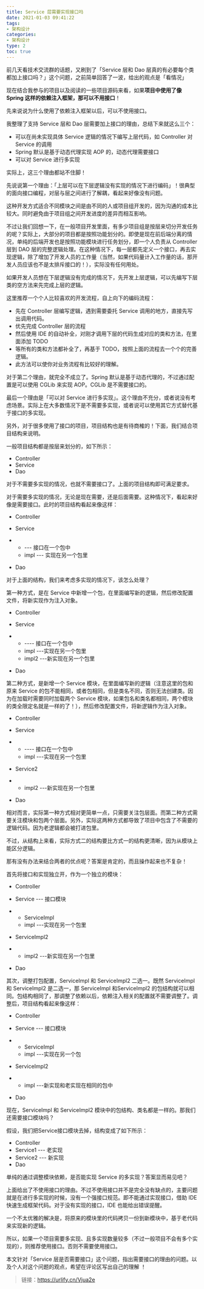 ```yaml
---
title: Service 层需要实现接口吗
date: 2021-01-03 09:41:22
tags:
- 架构设计
categories:
- 架构设计
type: 2
toc: true
---
```


前几天看技术交流群的话题，又刷到了「Service 层和 Dao 层真的有必要每个类都加上接口吗？」这个问题，之前简单回答了一波，给出的观点是「看情况」

现在结合我参与的项目以及阅读的一些项目源码来看，如果**项目中使用了像 Spring 这样的依赖注入框架，那可以不用接口**！

先来说说为什么使用了依赖注入框架以后，可以不使用接口。

<!-- more -->

我整理了支持 Service 层和 Dao 层需要加上接口的理由，总结下来就这么三个：

- 可以在尚未实现具体 Service 逻辑的情况下编写上层代码，如 Controller 对 Service 的调用
- Spring 默认是基于动态代理实现 AOP 的，动态代理需要接口
- 可以对 Service 进行多实现

实际上，这三个理由都站不住脚！

先说说第一个理由：「上层可以在下层逻辑没有实现的情况下进行编码」！很典型的面向接口编程，对层与层之间进行了解耦，看起来好像没有问题。

这种开发方式适合不同模块之间是由不同的人或项目组开发的，因为沟通的成本比较大。同时避免由于项目组之间开发进度的差异而相互影响。

不过让我们回想一下，在一般项目开发里面，有多少项目组是按层来切分开发任务的呢？实际上，大部分的项目都是按照功能划分的。即使是现在前后端分离的情况，单纯的后端开发也是按照功能模块进行任务划分，即一个人负责从 Controller 层到 DAO 层的完整逻辑处理。在这种情况下，每一层都先定义一个接口，再去实现逻辑，除了增加了开发人员的工作量（当然，如果代码量计入工作量的话，那开发人员应该也不是太排斥接口的！），实际没有任何用处。

如果开发人员想在下层逻辑没有完成的情况下，先开发上层逻辑，可以先编写下层类的空方法来先完成上层的逻辑。

这里推荐一个个人比较喜欢的开发流程，自上向下的编码流程：

- 先在 Controller 层编写逻辑，遇到需要委托 Service 调用的地方，直接先写出调用代码。
- 优先完成 Controller 层的流程
- 然后使用 IDE 的自动补全，对刚才调用下层的代码生成对应的类和方法，在里面添加 TODO
- 等所有的类和方法都补全了，再基于 TODO，按照上面的流程去一个个的完善逻辑。
- 此方法可以使你对业务流程有比较好的理解。

对于第二个理由，就完全不成立了。Spring 默认是基于动态代理的，不过通过配置是可以使用 CGLib 来实现 AOP。CGLib 是不需要接口的。

最后一个理由是「可以对 Service 进行多实现」。这个理由不充分，或者说没有考虑场景。实际上在大多数情况下是不需要多实现，或者说可以使用其它方式替代基于接口的多实现。

另外，对于很多使用了接口的项目，项目结构也是有待商榷的！下面，我们结合项目结构来说明。

一般项目结构都是按层来划分的，如下所示：

- Controller
- Service
- Dao

对于不需要多实现的情况，也就不需要接口了。上面的项目结构即可满足要求。

对于需要多实现的情况，无论是现在需要，还是后面需要。这种情况下，看起来好像是需要接口。此时的项目结构看起来像这样：

- Controller

- Service

- - --- 接口在一个包中
  - impl --- 实现在另一个包里

- Dao

对于上面的结构，我们来考虑多实现的情况下，该怎么处理？

第一种方式，是在 Service 中新增一个包，在里面编写新的逻辑，然后修改配置文件，将新实现作为注入对象。

- Controller

- Service

- - ---- 接口在一个包中
  - impl ---实现在另一个包里
  - impl2 ---新实现在另一个包里

- Dao

第二种方式，是新增一个 Service 模块，在里面编写新的逻辑（注意这里的包和原来 Service 的包不能相同，或者包相同，但是类名不同，否则无法创建类。因为在加载时需要同时加载两个 Service 模块，如果包名和类名都相同，两个模块的类全限定名就是一样的了！），然后修改配置文件，将新逻辑作为注入对象。

- Controller

- Service

- - ---- 接口在一个包中
  - impl ---实现在另一个包里

- Service2

- - impl2 ---新实现在另一个包里

- Dao

相对而言，实际第一种方式相对更简单一点，只需要关注包层面。而第二种方式需要关注模块和包两个层面。另外，实际这两种方式都导致了项目中包含了不需要的逻辑代码。因为老逻辑都会被打进包里。

不过，从结构上来看，实际方式二的结构要比方式一的结构更清晰，因为从模块上能区分逻辑。

那有没有办法来结合两者的优点呢？答案是肯定的，而且操作起来也不复杂！

首先将接口和实现独立开，作为一个独立的模块：

- Controller

- Service --- 接口模块

- - ServiceImpl
  - impl ---实现在另一个包里

- ServiceImpl2

- - impl2 ---新实现在另一个包里

- Dao

其次，调整打包配置，ServiceImpl 和 ServiceImpl2 二选一。既然 ServiceImpl 和 ServiceImpl2 是二选一，那 ServiceImpl 和ServiceImpl2 的包结构就可以相同。包结构相同了，那调整了依赖以后，依赖注入相关的配置就不需要调整了。调整后，项目结构看起来像这样：

- Controller

- Service --- 接口模块

- - ServiceImpl
  - impl ---实现在另一个包

- ServiceImpl2

- - impl ---新实现和老实现在相同的包中

- Dao

现在，ServiceImpl 和 ServiceImpl2 模块中的包结构、类名都是一样的。那我们还需要接口模块吗？

假设，我们把Service接口模块去掉，结构变成了如下所示：

- Controller
- Service1 --- 老实现
- Service2 --- 新实现
- Dao

单纯的通过调整模块依赖，是否能实现 Service 的多实现？答案显而易见吧？

上面给出了不使用接口的理由。不过不使用接口并不是完全没有缺点的，主要问题就是在进行多实现的时候，没有一个强接口规范。即不能通过实现接口，借助 IDE 快速生成框架代码。对于没有实现的接口，IDE 也能给出错误提醒。

一个不太优雅的解决是，将原来的模块里的代码拷贝一份到新模块中，基于老代码来实现新的逻辑。

所以，如果一个项目需要多实现、且多实现数量较多（不过一般项目不会有多个实现的），则推荐使用接口。否则不需要使用接口。

本文针对「Service 层是否需要接口」这个问题，指出需要接口的理由的问题。以及个人对这个问题的观点，希望在评论区写出自己的理解 ！

> 链接：https://urlify.cn/Vjua2e

